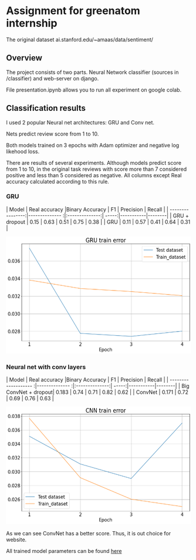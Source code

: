 # Assignment for greenatom internship

The original dataset ai.stanford.edu/~amaas/data/sentiment/

## Overview
The project consists of two parts. Neural Network classifier 
(sources in /classifier) and web-server on django.

File presentation.ipynb allows you to run all experiment on google colab.



## Classification results
I used 2 popular Neural net architectures: GRU and Conv net.

Nets predict review score from 1 to 10.

Both models trained on 3 epochs with Adam optimizer and negative log likehood loss.

There are results of several experiments. Although models predict 
score from 1 to 10, in the original task reviews with score more than 7 considered positive 
and less than 5 considered as negative. All columns except Real accuracy calculated according 
to this rule.  

### GRU

| Model            | Real accuracy  |Binary Accuracy | F1    | Precision | Recall |
| ----------------:|-------------- :|:--------------:| -----:|-----------|--------|
| GRU + dropout    | 0.15           | 0.63           | 0.51  | 0.75      | 0.38   |
| GRU              | 0.11           | 0.57           | 0.41  | 0.64      | 0.31   |


<p align="center"><img src="/img/gru.png" width="600" height="320"/></p>

### Neural net with conv layers

| Model                | Real accuracy  |Binary Accuracy | F1    | Precision | Recall |
| ------------------- :|-------------- :|:--------------:| -----:|-----------|--------|
| Big ConvNet + dropout| 0.183          | 0.74           | 0.71  | 0.82      | 0.62   |
| ConvNet              | 0.171          | 0.72           | 0.69  | 0.76      | 0.63   |

<p align="center"><img src="/img/cnn.png" width="600" height="320"/></p>

 As we can see ConvNet has a better score. Thus, it is out choice for website.
 
 All trained model parameters can be found [here](drive.google.com/drive/folders/1S7h-KGgstiYbPRJSlNR39ulGSEAArl_w?usp=sharing)